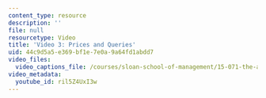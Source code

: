 ```yaml
---
content_type: resource
description: ''
file: null
resourcetype: Video
title: 'Video 3: Prices and Queries'
uid: 44c9d5a5-e369-bf1e-7e0a-9a64fd1abdd7
video_files:
  video_captions_file: /courses/sloan-school-of-management/15-071-the-analytics-edge-spring-2017/linear-optimization/google-adwords-optimizing-online-advertising-recitation/video-3-prices-and-queries/video-3-prices-and-queries-0/ril5Z4UxI3w.vtt
video_metadata:
  youtube_id: ril5Z4UxI3w
---
```

